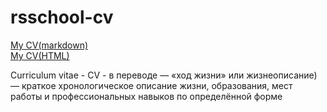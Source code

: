 # rsschool-cv
[My CV(markdown)](https://avataromvatar.github.io/rsschool-cv/cv "my cv(markdown)")  
[My CV(HTML)](https://avataromvatar.github.io/rsschool-cv/ "my cv(HTML)")  
  
Curriculum vitae - CV - в переводе — «ход жизни» или жизнеописание) — краткое хронологическое описание жизни, образования, мест работы и профессиональных навыков по определённой форме
